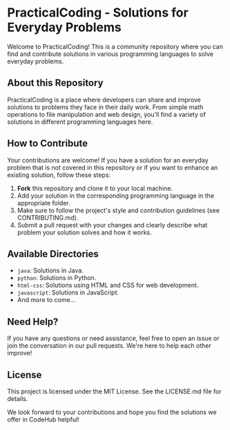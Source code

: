 # PracticalCoding - Solutions for Everyday Problems

Welcome to PracticalCoding! This is a community repository where you can find and contribute solutions in various programming languages to solve everyday problems.

## About this Repository

PracticalCoding is a place where developers can share and improve solutions to problems they face in their daily work. From simple math operations to file manipulation and web design, you'll find a variety of solutions in different programming languages here.

## How to Contribute

Your contributions are welcome! If you have a solution for an everyday problem that is not covered in this repository or if you want to enhance an existing solution, follow these steps:

1. **Fork** this repository and clone it to your local machine.
2. Add your solution in the corresponding programming language in the appropriate folder.
3. Make sure to follow the project's style and contribution guidelines (see CONTRIBUTING.md).
4. Submit a pull request with your changes and clearly describe what problem your solution solves and how it works.

## Available Directories

- `java`: Solutions in Java.
- `python`: Solutions in Python.
- `html-css`: Solutions using HTML and CSS for web development.
- `javascript`: Solutions in JavaScript.
- And more to come...

## Need Help?

If you have any questions or need assistance, feel free to open an issue or join the conversation in our pull requests. We're here to help each other improve!

## License

This project is licensed under the MIT License. See the LICENSE.md file for details.

We look forward to your contributions and hope you find the solutions we offer in CodeHub helpful!
